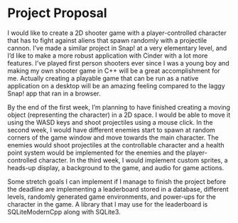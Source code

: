 # Project Proposal

I would like to create a 2D shooter game with a player-controlled character that has to fight against aliens that spawn randomly with a projectile cannon. I’ve made a similar project in Snap! at a very elementary level, and I’d like to make a more robust application with Cinder with a lot more features. I’ve played first person shooters ever since I was a young boy and making my own shooter game in C++ will be a great accomplishment for me. Actually creating a playable game that can be run as a native application on a desktop will be an amazing feeling compared to the laggy Snap! app that ran in a browser.

By the end of the first week, I’m planning to have finished creating a moving object (representing the character) in a 2D space. I would be able to move it using the WASD keys and shoot projectiles using a mouse click. In the second week, I would have different enemies start to spawn at random corners of the game window and move towards the main character. The enemies would shoot projectiles at the controllable character and a health point system would be implemented for the enemies and the player-controlled character. In the third week, I would implement custom sprites, a heads-up display, a background to the game, and audio for game actions. 

Some stretch goals I can implement if I manage to finish the project before the deadline are implementing a leaderboard stored in a database, different levels, randomly generated game environments, and power-ups for the character in the game. A library that I may use for the leaderboard is SQLiteModernCpp along with SQLite3.
